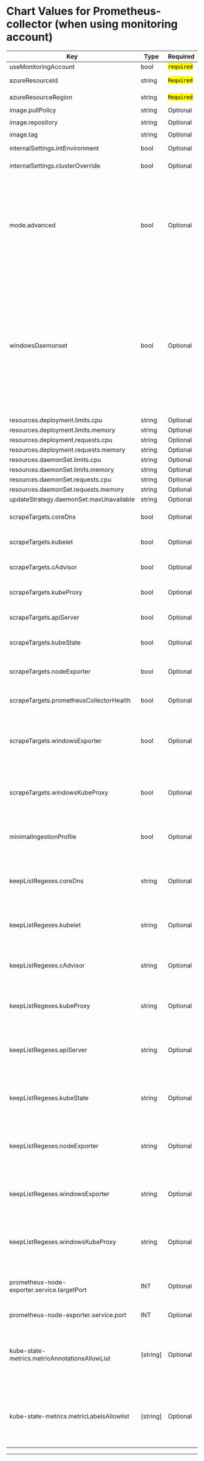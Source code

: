 # Chart Values for Prometheus-collector (when using monitoring account)

| Key | Type | Required | Default | Description |
|-----|------|----------|---------|-------------|
| useMonitoringAccount | bool | <mark> `required` </mark> | `true` | ingest metrics into monitoring account(s) |
| azureResourceId | string | <mark> `Required` </mark> | `""` | Azure ARM resource id for AKS cluster that will be monitored by this install |
| azureResourceRegion | string | <mark> `Required` </mark> | `""` | Azure region for the AKS resource spricied in `azureResourceId` |
| image.pullPolicy | string | Optional | `"IfNotPresent"` |  |
| image.repository | string | Optional | `"mcr.microsoft.com/azuremonitor/containerinsights/ciprod/prometheus-collector/images"` |  |
| image.tag | string | Optional | `"5.0.0-main-09-15-2022-c5d54419"` |  |
| internalSettings.intEnvironment | bool | Optional | `false` | do not use any of the internal settings. This is for testing purposes for Geneva team |
| internalSettings.clusterOverride | bool | Optional | `false` | do not use any of the internal settings. This is for testing purposes for Geneva team |
| mode.advanced | bool | Optional | `false` | if mode.advanced==true (default is false), then it will deploy a daemonset in addition to replica, and move some of the default node targets (kubelet, cadvisor & nodeexporter) to daemonset. On bigger clusters (> 50+ nodes and > 1500+ pods), it is highly recommended to set this to `true`, as this will distribute the metric volumes to individual nodes as nodes & pods scale out & grow. Note:- When this is set to `true`, the `up` metric for the node target will be generated from the replica, so when the node (and daemonset in the node) becomes unvailable), the target availability can still be tracked.
| windowsDaemonset | bool | Optional | `false` | if mode.advanced==true (default is false), and windowsDaemonset==true (default is false) then it will deploy a windows daemonset on windows nodes, and move the default windows node targets (windowsexporter, windows-kube-proxy) to windows daemonset. On bigger windows clusters (> 50+ windows nodes and > 1500+ windows pods), it is highly recommended to set this to `true`, as this will distribute the metric volumes to individual windows nodes, as windows nodes & windows pods scale out & grow. Note:- When this is set to `true`, the `up` metric for the windows node targets will be generated from the replica, so when the windows node (and daemonset in the windows node) becomes unvailable), the target availability can still be tracked. Note:- This setting will be effective only when mode.advanced==true.
| resources.deployment.limits.cpu | string | Optional | `4` |  |
| resources.deployment.limits.memory | string | Optional | `"7Gi"` |  |
| resources.deployment.requests.cpu | string | Optional | `"1"` |  |
| resources.deployment.requests.memory | string | Optional | `"2Gi"` |  |
| resources.daemonSet.limits.cpu | string | Optional | `1` |  |
| resources.daemonSet.limits.memory | string | Optional | `"2Gi"` |  |
| resources.daemonSet.requests.cpu | string | Optional | `"500m"` |  |
| resources.daemonSet.requests.memory | string | Optional | `"1Gi"` |  |
| updateStrategy.daemonSet.maxUnavailable | string | Optional | `"1"` | This can be a number or percentage of pods |
| scrapeTargets.coreDns | bool | Optional | `true` | when true, automatically scrape coredns service in the k8s cluster without any additional scrape config |
| scrapeTargets.kubelet | bool | Optional | `true` | when true, automatically scrape kubelet in every node in the k8s cluster without any additional scrape config |
| scrapeTargets.cAdvisor | bool | Optional | `true` | `linux only` - when true, automatically scrape cAdvisor in every node in the k8s cluster without any additional scrape config |
| scrapeTargets.kubeProxy | bool | Optional | `true` | `linux only` - when true, automatically scrape kube-proxy in every linux node discovered in the k8s cluster without any additional scrape config |
| scrapeTargets.apiServer | bool | Optional | `true` | when true, automatically scrape the kubernetes api server in the k8s cluster without any additional scrape config |
| scrapeTargets.kubeState | bool | Optional | `true` | when true, automatically install kube-state-metrics and scrape kube-state-metrics in the k8s cluster without any additional scrape config |
| scrapeTargets.nodeExporter | bool | Optional | `true` | `linux only` - when true, automatically install prometheus-node-exporter in every linux node in the k8s cluster and scrape node metrics without any additional scrape config |
| scrapeTargets.prometheusCollectorHealth | bool | Optional | `true` | when true, automatically scrape info about the Prometheus-Collector such as the amount and size of timeseries scraped |
| scrapeTargets.windowsExporter | bool | Optional | `false` | `windows only` - when true, will scrape windows node exporter in every windows node discovered in the cluster, without requiring any additional scrape configuration. Note:- Windows-exporter is not installed by this tool on windows node(s). You would need to install it by yourselves, before turning this ON |
| scrapeTargets.windowsKubeProxy | bool | Optional | `false` | `windows only` - when true, will scrape windows node's kubeproxy service, without requiring any additional scrape configuration, in every windows node discovered in the cluster. Note:- Windows kube-proxy metrics will soon be enabled on windows nodes for AKS clusters |
| minimalIngestionProfile | bool | Optional | `true` | when true (which is the default), will filter metrics from all default targtes to allow only metrics used by default dashboards. see [here](./PromIngestionVolume.md) for list of metrics collected per default target when this option is enabled |
| keepListRegexes.coreDns | string | Optional | `""` | when set to a regex string, the collector only collects the metrics whose names match the regex pattern for the coreDns service. When this list is specified with minimalIngestionProfile=true, then this will be in addition to the metrics collected by the profile
| keepListRegexes.kubelet | string | Optional | `""` | when set to a regex string, the collector only collects the metrics whose names match the regex pattern for kubelet. When this list is specified with minimalIngestionProfile=true, then this will be in addition to the metrics collected by the profile
| keepListRegexes.cAdvisor | string | Optional | `""` | when set to a regex string, the collector only collects the metrics whose names match the regex pattern for cAdvisor. When this list is specified with minimalIngestionProfile=true, then this will be in addition to the metrics collected by the profile
| keepListRegexes.kubeProxy | string | Optional | `""` | when set to a regex string, the collector only collects the metrics whose names match the regex pattern for kube-proxy. When this list is specified with minimalIngestionProfile=true, then this will be in addition to the metrics collected by the profile
| keepListRegexes.apiServer | string | Optional | `""` | when set to a regex string, the collector only collects the metrics whose names match the regex pattern for the kubernetes api server. When this list is specified with minimalIngestionProfile=true, then this will be in addition to the metrics collected by the profile
| keepListRegexes.kubeState | string | Optional | `""` | when set to a regex string, the collector only collects the metrics whose names match the regex pattern for kube-state metrics. When this list is specified with minimalIngestionProfile=true, then this will be in addition to the metrics collected by the profile
| keepListRegexes.nodeExporter | string | Optional | `""` | when set to a regex string, the collector only collects the metrics whose names match the regex pattern for node-exporter. When this list is specified with minimalIngestionProfile=true, then this will be in addition to the metrics collected by the profile
| keepListRegexes.windowsExporter | string | Optional | `""` | when set to a regex string, the collector only collects the metrics whose names match the regex pattern for windows exporter. When this list is specified with minimalIngestionProfile=true, then this will be in addition to the metrics collected by the profile
| keepListRegexes.windowsKubeProxy | string | Optional | `""` | when set to a regex string, the collector only collects the metrics whose names match the regex pattern for windows kube-proxy. When this list is specified with minimalIngestionProfile=true, then this will be in addition to the metrics collected by the profile
| prometheus-node-exporter.service.targetPort | INT | Optional | `true` | `linux only` - when a port is specified, node exporter uses this as bind/listen port, both prometheus-node-exporter.service.targetPort and prometheus-node-exporter.service.port should be set for this to work. |
| prometheus-node-exporter.service.port | INT | Optional | `true` | `linux only` - when a port is specified, node exporter uses this as bind/listen port |
| kube-state-metrics.metricAnnotationsAllowList | [string] | Optional | `{}` | `requires scrapeTargets.kubeState` - adds annotations as scrape labels to kube-state-metrics comma separated list of `objects\=\[annotation1\,annotation1\,...\]` (*note `=`,`[`, `]`,`,` for each item need to be escaped) use `*` for all(has perf impact), example `{pods\=annotation1\,annotation2\],namespaces\=\[*\]}` [annotations are subject to coercion](https://github.com/kubernetes/kube-state-metrics#conflict-resolution-in-label-names) |
| kube-state-metrics.metricLabelsAllowlist | [string] | Optional | `{}` | `requires scrapeTargets.kubeState` - adds labels as scrape labels to kube-state-metrics comma separated list of `objects\=\[label1\,label2\,...\]` (*note `=`,`[`, `]`,`,` for each item need to be escaped, however not between items) use `*` for all(has perf impact), example `{pods\=label1\,label2\],namespaces\=\[*\]}` [labels are subject to coercion](https://github.com/kubernetes/kube-state-metrics#conflict-resolution-in-label-names) |

----------------------------------------------